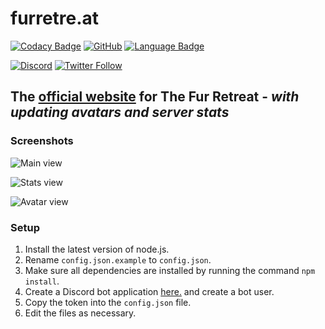 # furretre.at

[![Codacy Badge](https://api.codacy.com/project/badge/Grade/e9916df795ad465d9565aa7d321bc0b2)](https://app.codacy.com/app/ben071/furretreat.rocks)
[![GitHub](https://img.shields.io/github/license/mashape/apistatus.svg)](https://github.com/TFR-Development/furretre.at)
[![Language Badge](https://img.shields.io/github/languages/top/TFR-Development/furretreat.rocks.svg)](https://github.com/TFR-Development/furretre.at)

[![Discord](https://img.shields.io/discord/569747786199728150?label=Discord&logo=Discord)](https://discord.furretre.at)
[![Twitter Follow](https://img.shields.io/twitter/follow/furretreat?style=social)](https://twitter.com/FurRetreat)

## The [official website](https://furretre.at/) for The Fur Retreat - *with updating avatars and server stats*

### Screenshots
![Main view](https://i.reupload.gg/qNrE2veZR.jpeg)

![Stats view](https://i.reupload.gg/dSyU2v6Zg.png)

![Avatar view](https://i.reupload.gg/BYi_hveZR.png)

### Setup
1. Install the latest version of node.js.
2. Rename `config.json.example` to `config.json`.
3. Make sure all dependencies are installed by running the command `npm install`. 
4. Create a Discord bot application [here.](https://discordapp.com/developers) and create a bot user.
5. Copy the token into the `config.json` file.
6. Edit the files as necessary.

